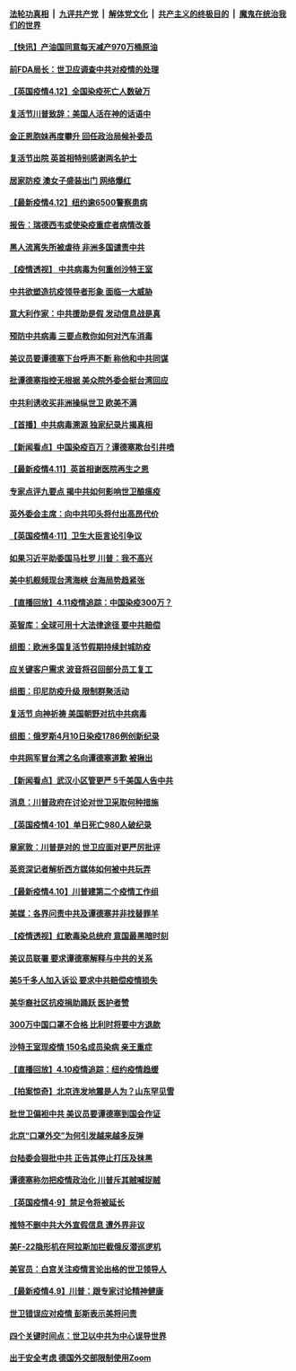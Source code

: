 

####  [法轮功真相](../../../../basic/blob/master/README.md?t=04130801) &nbsp;|&nbsp; [九评共产党](../../../../9ping.md/blob/master/README.md?t=04130801) &nbsp;|&nbsp; [解体党文化](../../../../jtdwh.md/blob/master/README.md?t=04130801)  &nbsp;|&nbsp; [共产主义的终极目的](../../../../gczydzjmd.md/blob/master/README.md?t=04130801) &nbsp;|&nbsp; [魔鬼在统治我们的世界](../../../../mgztzwmdsj.md/blob/master/README.md?t=04130801) 

#### [【快讯】产油国同意每天减产970万桶原油](../pages/nsc418/n12025209.md?t=04130801) 

#### [前FDA局长：世卫应调查中共对疫情的处理](../pages/nsc418/n12025386.md?t=04130801) 

#### [【英国疫情4.12】全国染疫死亡人数破万](../pages/nsc418/n12025150.md?t=04130801) 

#### [复活节川普致辞：美国人活在神的话语中](../pages/nsc418/n12025100.md?t=04130801) 

#### [金正恩胞妹再度攀升 回任政治局候补委员](../pages/nsc418/n12024905.md?t=04130801) 

#### [复活节出院 英首相特别感谢两名护士](../pages/nsc418/n12025111.md?t=04130801) 

#### [居家防疫 澳女子盛装出门 网络爆红](../pages/nsc418/n12024646.md?t=04130801) 

#### [【最新疫情4.12】纽约逾6500警察患病](../pages/nsc418/n12020389.md?t=04130801) 

#### [报告：瑞德西韦或使染疫重症者病情改善](../pages/nsc418/n12024936.md?t=04130801) 

#### [黑人流离失所被虐待 非洲多国谴责中共](../pages/nsc418/n12024673.md?t=04130801) 

#### [【疫情透视】 中共病毒为何重创沙特王室](../pages/nsc418/n12024111.md?t=04130801) 

#### [中共欲塑造抗疫领导者形象 面临一大威胁](../pages/nsc418/n12024402.md?t=04130801) 

#### [意大利作家：中共援助是假 发动信息战是真](../pages/nsc418/n12006306.md?t=04130801) 

#### [预防中共病毒 三要点教你如何对汽车消毒](../pages/nsc418/n11945863.md?t=04130801) 

#### [美议员要谭德塞下台呼声不断 称他和中共同谋](../pages/nsc418/n12023568.md?t=04130801) 

#### [批谭德塞指控无根据 美众院外委会挺台湾回应](../pages/nsc418/n12023535.md?t=04130801) 

#### [中共利诱收买非洲操纵世卫 欧美不满](../pages/nsc418/n12023523.md?t=04130801) 

#### [【首播】中共病毒溯源 独家纪录片揭真相](../pages/nsc418/n12021942.md?t=04130801) 

#### [【新闻看点】中国染疫百万？谭德塞欺台引井喷](../pages/nsc418/n12023195.md?t=04130801) 

#### [【最新疫情4.11】英首相谢医院再生之恩](../pages/nsc418/n12021395.md?t=04130801) 

#### [专家点评九要点 揭中共如何影响世卫酿瘟疫](../pages/nsc418/n12020902.md?t=04130801) 

#### [英外委会主席：向中共叩头将付出高昂代价](../pages/nsc418/n12023009.md?t=04130801) 

#### [【英国疫情4·11】卫生大臣言论引争议](../pages/nsc418/n12023067.md?t=04130801) 

#### [如果习近平助委国马杜罗 川普：我不高兴](../pages/nsc418/n12023020.md?t=04130801) 

#### [美中机舰频现台湾海峡 台海局势趋紧张](../pages/nsc418/n12022884.md?t=04130801) 

#### [【直播回放】4.11疫情追踪：中国染疫300万？](../pages/nsc418/n12022682.md?t=04130801) 

#### [英智库：全球可用十大法律途径 要中共赔偿](../pages/nsc418/n12021377.md?t=04130801) 

#### [组图：欧洲多国复活节假期持续封城防疫](../pages/nsc418/n12022416.md?t=04130801) 

#### [应关键客户需求 波音将召回部分员工复工](../pages/nsc418/n12022504.md?t=04130801) 

#### [组图：印尼防疫升级 限制群聚活动](../pages/nsc418/n12022096.md?t=04130801) 

#### [复活节 向神祈祷 美国朝野对抗中共病毒](../pages/nsc418/n12018246.md?t=04130801) 

#### [组图：俄罗斯4月10日染疫1786例创新纪录](../pages/nsc418/n12020253.md?t=04130801) 

#### [中共网军冒台湾之名向谭德塞道歉 被揪出](../pages/nsc418/n12021163.md?t=04130801) 

#### [【新闻看点】武汉小区管更严 5千美国人告中共](../pages/nsc418/n12020890.md?t=04130801) 

#### [消息：川普政府在讨论对世卫采取何种措施](../pages/nsc418/n12021257.md?t=04130801) 

#### [【英国疫情4·10】单日死亡980人破纪录](../pages/nsc418/n12020903.md?t=04130801) 

#### [章家敦：川普是对的 世卫应面对更严厉批评](../pages/nsc418/n12020417.md?t=04130801) 

#### [英资深记者解析西方媒体如何被中共玩弄](../pages/nsc418/n12020691.md?t=04130801) 

#### [【最新疫情4.10】川普建第二个疫情工作组](../pages/nsc418/n12015830.md?t=04130801) 

#### [美媒：各界问责中共及谭德塞并非找替罪羊](../pages/nsc418/n12020764.md?t=04130801) 

#### [【疫情透视】红歌毒染总统府 意国最黑暗时刻](../pages/nsc418/n12020678.md?t=04130801) 

#### [美议员联署 要求谭德塞解释与中共的关系](../pages/nsc418/n12020472.md?t=04130801) 

#### [美5千多人加入诉讼 要求中共赔偿疫情损失](../pages/nsc418/n12020585.md?t=04130801) 

#### [美华裔社区抗疫捐助踊跃 医护者赞](../pages/nsc418/n12020397.md?t=04130801) 

#### [300万中国口罩不合格 比利时将要中方退款](../pages/nsc418/n12020015.md?t=04130801) 

#### [沙特王室现疫情 150名成员染病 亲王重症](../pages/nsc418/n12019927.md?t=04130801) 

#### [【直播回放】4.10疫情追踪：纽约疫情趋缓](../pages/nsc418/n12019812.md?t=04130801) 

#### [【拍案惊奇】北京连发地震是人为？山东罕见雪](../pages/nsc418/n12018467.md?t=04130801) 

#### [批世卫偏袒中共 美议员要谭德塞到国会作证](../pages/nsc418/n12018619.md?t=04130801) 

#### [北京“口罩外交”为何引发越来越多反弹](../pages/nsc418/n12018113.md?t=04130801) 

#### [台陆委会狠批中共 正告其停止打压及抹黑](../pages/nsc418/n12018048.md?t=04130801) 

#### [谭德塞称勿把疫情政治化 川普斥其贼喊捉贼](../pages/nsc418/n12017580.md?t=04130801) 

#### [【英国疫情4·9】禁足令将被延长](../pages/nsc418/n12017921.md?t=04130801) 

#### [推特不删中共大外宣假信息 遭外界非议](../pages/nsc418/n12018034.md?t=04130801) 

#### [美F-22隐形机在阿拉斯加拦截俄反潜巡逻机](../pages/nsc418/n12017942.md?t=04130801) 

#### [美官员：白宫关注疫情言论出格的世卫领导人](../pages/nsc418/n12017969.md?t=04130801) 

#### [【最新疫情4.9】川普：跟专家讨论精神健康](../pages/nsc418/n12015607.md?t=04130801) 

#### [世卫错误应对疫情 彭斯表示美将问责](../pages/nsc418/n12017566.md?t=04130801) 

#### [四个关键时间点：世卫以中共为中心误导世界](../pages/nsc418/n12017345.md?t=04130801) 

#### [出于安全考虑 德国外交部限制使用Zoom](../pages/nsc418/n12017204.md?t=04130801) 

